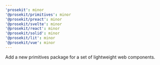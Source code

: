 ```yaml
---
'prosekit': minor
'@prosekit/primitives': minor
'@prosekit/preact': minor
'@prosekit/svelte': minor
'@prosekit/react': minor
'@prosekit/solid': minor
'@prosekit/lit': minor
'@prosekit/vue': minor
---
```


Add a new primitives package for a set of lightweight web components.
